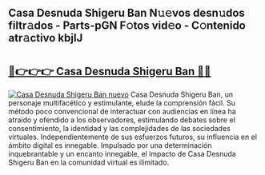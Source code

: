 ## Casa Desnuda Shigeru Ban N𝚞𝚎vos desn𝚞dos filtr𝚊dos - Parts-pGN F𝚘tos vid𝚎o - C𝚘ntenido atr𝚊ctivo kbjIJ

# <h2><a href="http://mb6qro.tromn.icu/?c=Casa+Desnuda+Shigeru+Ban">🔗👉👉👉 Casa Desnuda Shigeru Ban 🔗🔗</a></h2>

[![Casa Desnuda Shigeru Ban nuevo](https://i.imgur.com/pEAQMta.gif)](http://mb6qro.tromn.icu/?c=Casa+Desnuda+Shigeru+Ban)
Casa Desnuda Shigeru Ban, un personaje multifacético y estimulante, elude la comprensión fácil. Su método poco convencional de interactuar con audiencias en línea ha atraído y ofendido a los observadores, estimulando debates sobre el consentimiento, la identidad y las complejidades de las sociedades virtuales. Independientemente de sus esfuerzos futuros, su influencia en el ámbito digital es innegable. Impulsado por una determinación inquebrantable y un encanto innegable, el impacto de Casa Desnuda Shigeru Ban en la comunidad virtual es ilimitado.
